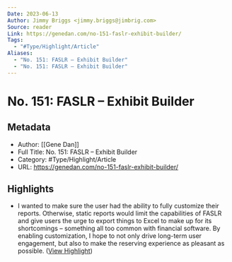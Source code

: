 ```yaml
---
Date: 2023-06-13
Author: Jimmy Briggs <jimmy.briggs@jimbrig.com>
Source: reader
Link: https://genedan.com/no-151-faslr-exhibit-builder/
Tags:
  - "#Type/Highlight/Article"
Aliases:
  - "No. 151: FASLR – Exhibit Builder"
  - "No. 151: FASLR – Exhibit Builder"
---
```

# No. 151: FASLR – Exhibit Builder

## Metadata
- Author: [[Gene Dan]]
- Full Title: No. 151: FASLR – Exhibit Builder
- Category: #Type/Highlight/Article
- URL: https://genedan.com/no-151-faslr-exhibit-builder/

## Highlights
- I wanted to make sure the user had the ability to fully customize their reports. Otherwise, static reports would limit the capabilities of FASLR and give users the urge to export things to Excel to make up for its shortcomings – something all too common with financial software. By enabling customization, I hope to not only drive long-term user engagement, but also to make the reserving experience as pleasant as possible. ([View Highlight](https://read.readwise.io/read/01gt8fw1cnc28wv5yr33pjt6y1))
